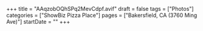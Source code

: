 +++
title = "AAqzobOQhSPq2MevCdpf.avif"
draft = false
tags = ["Photos"]
categories = ["ShowBiz Pizza Place"]
pages = ["Bakersfield, CA (3760 Ming Ave)"]
startDate = ""
+++
